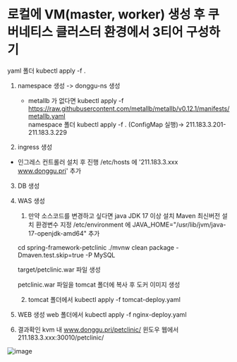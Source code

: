 # 로컬에 VM(master, worker) 생성 후 쿠버네티스 클러스터 환경에서 3티어 구성하기
yaml 폴더 kubectl apply -f .

1. namespace 생성
-> donggu-ns 생성

	* metallb 가 없다면
		kubectl apply -f https://raw.githubusercontent.com/metallb/metallb/v0.12.1/manifests/metallb.yaml	
		namespace 폴더 kubectl apply -f .  (ConfigMap 실행)-> 211.183.3.201-211.183.3.229

2. ingress 생성
* 인그레스 컨트롤러 설치 후 진행 
/etc/hosts 에 '211.183.3.xxx  www.donggu.pri' 추가

3. DB 생성

4. WAS 생성
   1. 만약 소스코드를 변경하고 싶다면
	java JDK 17 이상 설치
	Maven 최신버전 설치
	환경변수 지정 
		/etc/environment 에 JAVA_HOME="/usr/lib/jvm/java-17-openjdk-amd64" 추가
	
	cd spring-framework-petclinic
	./mvnw clean package -Dmaven.test.skip=true -P MySQL

	target/petclinic.war 파일 생성

	petclinic.war 파일을 tomcat 폴더에 복사 후 도커 이미지 생성 
   
   2. tomcat 폴더에서 kubectl apply -f tomcat-deploy.yaml 

5. WEB 생성
web 폴더에서 kubectl apply -f nginx-deploy.yaml

6. 결과확인
kvm 내 www.donggu.pri/petclinic/
윈도우 웹에서 211.183.3.xxx:30010/petclinic/

![image](https://github.com/kakao-cloud-school/3-tier-donggu/assets/133765640/355d67cb-b304-44ba-8442-975fa6848319)
